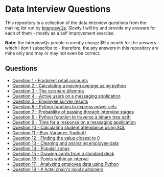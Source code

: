 # Data Interview Questions

This repository is a collection of the data interview questions from the mailing
list run by [InterviewQs](https://www.interviewqs.com/). Slowly I will try and
provide my answers for each of them - mostly as a self improvement exercise.

**Note:** the InterviewQs people currently charge $9 a month for the answers -
which I don't subscribe to - therefore, the any answers in this repository are
mine only and may or may not even be correct.

## Questions

  * [Question 1 - Fradulent retail accounts](./q_001/README.md)
  * [Question 2 - Calculating a moving average using python](./q_002/README.md)
  * [Question 3 - The carshare dilemma](./q_003/README.md)
  * [Question 4 - Active users on a messaging application](./q_004/README.md)
  * [Question 5 - Employee survey results](./q_005/README.md)
  * [Question 6 - Python function to express power sets](./q_006/README.md)
  * [Question 7 - Probability of passing through interview stages](./q_007/README.md)
  * [Question 8 - Python function to traverse a binary tree path](./q_008/README.md)
  * [Question 9 - Time for a response on a messaging application](./q_009/README.md)
  * [Question 10 - Calculating student attendance using SQL](./q_010/README.md)
  * [Question 11 - Bias-Variance Tradeoff](./q_011/README.md)
  * [Question 12 - Finding the value closest to 0](./q_012/README.md)
  * [Question 13 - Cleaning and analyzing employee data](./q_013/README.md)
  * [Question 14 - Popular songs](./q_014/README.md)
  * [Question 15 - Drawing cards from a standard deck](./q_015/README.md)
  * [Question 16 - Points within an interval](./q_016/README.md)
  * [Question 17 - Analyzing employee data using Python](./q_017/README.md)
  * [Question 18 - A hotel chain's loyal customers](./q_018/README.md)
